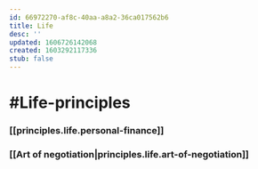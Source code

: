 ```yaml
---
id: 66972270-af8c-40aa-a8a2-36ca017562b6
title: Life
desc: ''
updated: 1606726142068
created: 1603292117336
stub: false
---
```


# #Life-principles

### [[principles.life.personal-finance]]

### [[Art of negotiation|principles.life.art-of-negotiation]]
